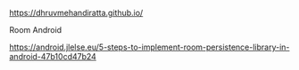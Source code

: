https://dhruvmehandiratta.github.io/


Room Android

https://android.jlelse.eu/5-steps-to-implement-room-persistence-library-in-android-47b10cd47b24
